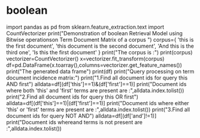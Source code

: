 # boolean
import pandas as pd
from sklearn.feature_extraction.text import CountVectorizer
print("Demonstration of boolean Retrieval Model using Bitwise operationson Term Document Matrix of a corpus ")
corpus={
    'this is the first document',
    'this document is the second document',
    'And this is the third one',
    'Is this the first document'
    }
print("The corpus is :")
print(corpus)
vectorizer=CountVectorizer()
x=vectorizer.fit_transform(corpus)
df=pd.DataFrame(x.toarray(),columns=vectorizer.get_feature_names())
print("The generated data frame")
print(df)
print("Query processing on term document incidence matrix:")
print("1.Find all document ids for query this AND first")
alldata=df[(df['this']==1)&(df['first']==1)]
print("Document ids where both 'this' and 'first' terms are present are :",alldata.index.tolist())
print("2.Find all document ids for query this OR first")
alldata=df[(df['this']==1)|(df['first']==1)]
print("Document ids where either 'this' or 'first' terms are present are :",alldata.index.tolist())
print("3.Find all document ids for query NOT AND")
alldata=df[(df['and']!=1)]
print("Document ids whereand terms is not present are :",alldata.index.tolist())

